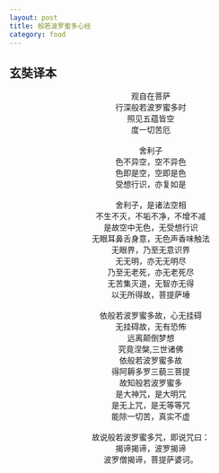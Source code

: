 ```yaml
---
layout: post
title: 般若波罗蜜多心经
category: food
---
```


玄奘译本
---------
<center>
观自在菩萨<br>行深般若波罗蜜多时<br>照见五蕴皆空<br>度一切苦厄<br><br>舍利子<br>色不异空，空不异色<br>色即是空，空即是色<br>受想行识，亦复如是<br><br>舍利子，是诸法空相<br>不生不灭，不垢不净，不增不减<br>是故空中无色，无受想行识<br>无眼耳鼻舌身意，无色声香味触法<br>无眼界，乃至无意识界<br>无无明，亦无无明尽<br>乃至无老死，亦无老死尽<br>无苦集灭道，无智亦无得<br>以无所得故，菩提萨埵<br><br>依般若波罗蜜多故，心无挂碍<br>无挂碍故，无有恐怖<br>远离颠倒梦想<br>究竟涅槃,三世诸佛<br>依般若波罗蜜多故<br>得阿耨多罗三藐三菩提<br>故知般若波罗蜜多<br>是大神咒，是大明咒<br>是无上咒，是无等等咒<br>能除一切苦，真实不虚<br><br>故说般若波罗蜜多咒，即说咒曰：<br>揭谛揭谛，波罗揭谛<br>波罗僧揭谛，菩提萨婆诃。
</center>